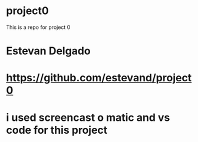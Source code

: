 # project0
This is a repo for project 0
# Estevan Delgado
# https://github.com/estevand/project0
#
# i used screencast o matic and vs code for this project
